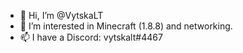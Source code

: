 - 👋 Hi, I’m @VytskaLT
- 👀 I’m interested in Minecraft (1.8.8) and networking.
- 📫 I have a Discord: vytskalt#4467

<!---
VytskaLT/VytskaLT is a ✨ special ✨ repository because its `README.md` (this file) appears on your GitHub profile.
You can click the Preview link to take a look at your changes.
--->
